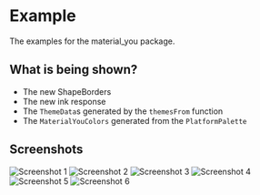 # Example

The examples for the material_you package.

## What is being shown?
- The new ShapeBorders
- The new ink response
- The `ThemeData`s generated by the `themesFrom` function
- The `MaterialYouColors` generated from the `PlatformPalette`

## Screenshots
![Screenshot 1](assets/20211021_18h00m06s_grim.png)
![Screenshot 2](assets/20211021_18h00m11s_grim.png)
![Screenshot 3](assets/20211021_18h00m16s_grim.png)
![Screenshot 4](assets/20211021_18h01m19s_grim.png)
![Screenshot 5](assets/20211021_18h01m28s_grim.png)
![Screenshot 6](assets/20211021_18h01m32s_grim.png)
